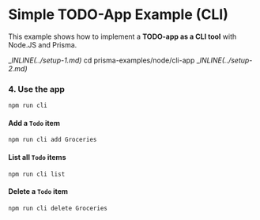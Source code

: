 # Simple TODO-App Example (CLI)

This example shows how to implement a **TODO-app as a CLI tool** with Node.JS and Prisma.

__INLINE(../_setup-1.md)__
cd prisma-examples/node/cli-app
__INLINE(../_setup-2.md)__


### 4. Use the app

```
npm run cli
```

#### Add a `Todo` item

```
npm run cli add Groceries
```

#### List all `Todo` items

```
npm run cli list
```

#### Delete a `Todo` item

```
npm run cli delete Groceries
```
